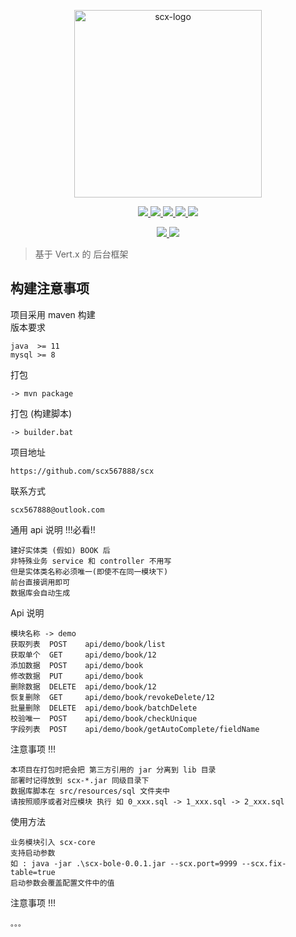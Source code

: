 <p align="center">
    <img src="https://scx.cool/img/scx-logo.svg" width="300px"  alt="scx-logo"/>
</p>
<p align="center">
    <a target="_blank" href="https://dev.azure.com/scx567888/scx/_build/latest?definitionId=1&branchName=master">
        <img src="https://dev.azure.com/scx567888/scx/_apis/build/status/scx567888.scx?branchName=master"/>
    </a>
    <a target="_blank" href="https://github.com/scx567888/scx">
        <img src="https://img.shields.io/badge/version-0.1.3-blueviolet"/>
    </a> 
    <a target="_blank" href="https://github.com/scx567888/scx">
        <img src="https://img.shields.io/github/languages/code-size/scx567888/scx?color=orange"/>
    </a>
    <a target="_blank" href="https://github.com/scx567888/scx/issues">
        <img src="https://img.shields.io/github/issues/scx567888/scx"/>
    </a> 
    <a target="_blank" href="https://github.com/scx567888/scx/blob/master/LICENSE">
        <img src="https://img.shields.io/github/license/scx567888/scx"/>
    </a>
</p>
<p align="center">
   <a target="_blank" href="https://github.com/spring-projects/spring-boot">
        <img src="https://img.shields.io/badge/Vert.x-4.0.0-blue"/>
    </a>
    <a target="_blank" href="https://github.com/apache/poi">
        <img src="https://img.shields.io/badge/Freemarker-2.3.30-blue"/>
    </a>
</p>

> 基于 Vert.x 的 后台框架

## 构建注意事项

项目采用 maven 构建<br>
版本要求

```
java  >= 11
mysql >= 8
```

打包

```
-> mvn package
```

打包 (构建脚本)

```
-> builder.bat
```

项目地址

```
https://github.com/scx567888/scx
```

联系方式

```
scx567888@outlook.com
```

通用 api 说明  !!!必看!!

```
建好实体类 (假如) BOOK 后
非特殊业务 service 和 controller 不用写
但是实体类名称必须唯一(即使不在同一模块下)
前台直接调用即可
数据库会自动生成
```

Api 说明

```
模块名称 -> demo
获取列表  POST    api/demo/book/list
获取单个  GET     api/demo/book/12
添加数据  POST    api/demo/book
修改数据  PUT     api/demo/book
删除数据  DELETE  api/demo/book/12
恢复删除  GET     api/demo/book/revokeDelete/12
批量删除  DELETE  api/demo/book/batchDelete
校验唯一  POST    api/demo/book/checkUnique
字段列表  POST    api/demo/book/getAutoComplete/fieldName
```

注意事项 !!!

```
本项目在打包时把会把 第三方引用的 jar 分离到 lib 目录
部署时记得放到 scx-*.jar 同级目录下
数据库脚本在 src/resources/sql 文件夹中
请按照顺序或者对应模块 执行 如 0_xxx.sql -> 1_xxx.sql -> 2_xxx.sql
```


使用方法

```
业务模块引入 scx-core
支持启动参数
如 : java -jar .\scx-bole-0.0.1.jar --scx.port=9999 --scx.fix-table=true
启动参数会覆盖配置文件中的值
```

注意事项 !!!

```
。。。
```
